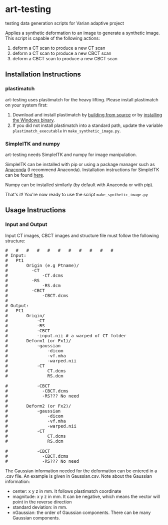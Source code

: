 # art-testing
testing data generation scripts for Varian adaptive project

Applies a synthetic deformation to an image to generate a synthetic image. This
script is capable of the following actions:
  1) deform a CT scan to produce a new CT scan
  2) deform a CT scan to produce a new CBCT scan
  3) deform a CBCT scan to produce a new CBCT scan

## Installation Instructions

### plastimatch

art-testing uses plastimatch for the heavy lifting. Please install plastimatch on your system first:

1. Download and install plastimatch by [building from source](http://plastimatch.org/building_plastimatch.html) or by [installing the Windows binary](http://plastimatch.org/windows_installation.html).
2. If you did not install plastimatch into a standard path, update the variable `plastimatch_executable` in `make_synthetic_image.py`.

### SimpleITK and numpy

art-testing needs SimpleITK and numpy for image manipulation.

SimpleITK can be installed with pip or using a package manager such as [Anaconda](https://www.anaconda.com/distribution/) (I recommend Anaconda). Installation instructions for SimpleITK can be found [here](https://simpleitk.readthedocs.io/en/master/Documentation/docs/source/installation.html).

Numpy can be installed similarly (by default with Anaconda or with pip).

That's it! You're now ready to use the script `make_synthetic_image.py`

## Usage Instructions

### Input and Output

Input CT images, CBCT images and structure file must follow the following structure:
<pre>
#   #   #   #   #   #   #   #   #   #   #
# Input:
#   Pt1
#       Origin (e.g Ptname)/
#         -CT
#             -CT.dcms
#         -RS
#             -RS.dcm
#         -CBCT
#             -CBCT.dcms
#
# Output:
#   Pt1
#       Origin/
#           -CT
#           -RS
#           -CBCT
#           -input.nii # a warped of CT folder
#       Deform1 (or Fx1)/
#           -gaussian
#               -dicom
#               -vf.mha
#               -warped.nii
#           -CT
#               CT.dcms
#               RS.dcm

#           -CBCT
#             -CBCT.dcms
#             -RS??? No need
#
#       Deform2 (or Fx2)/
#           -gaussian
#               -dicom
#               -vf.mha
#               -warped.nii
#           -CT
#               CT.dcms
#               RS.dcm

#           -CBCT
#             -CBCT.dcms
#             -RS??? No need
</pre>
The Gaussian information needed for the deformation can be entered in a .csv file. An example is given in Gaussian.csv.
Note about the Gaussian information:
- center: x y z in mm. It follows plastimatch coordinate
- magnitude: x y z in mm. It can be negative, which means the vector will point in the reverse direction
- standard deviation: in mm.
- nGaussian: the order of Gaussian components. There can be many Gaussian components.
```
